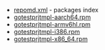 
- [repomd.xml](https://asciimoth.github.io/testdebrpm/rpm/repodata/repomd.xml) - packages index
- [gotestprjtmpl-aarch64.rpm](https://asciimoth.github.io/testdebrpm/rpm/packages/gotestprjtmpl-aarch64.rpm)
- [gotestprjtmpl-armv6hl.rpm](https://asciimoth.github.io/testdebrpm/rpm/packages/gotestprjtmpl-armv6hl.rpm)
- [gotestprjtmpl-i386.rpm](https://asciimoth.github.io/testdebrpm/rpm/packages/gotestprjtmpl-i386.rpm)
- [gotestprjtmpl-x86_64.rpm](https://asciimoth.github.io/testdebrpm/rpm/packages/gotestprjtmpl-x86_64.rpm)